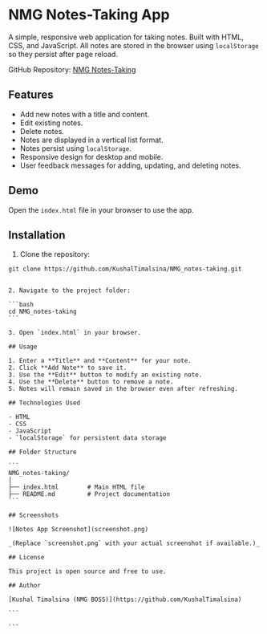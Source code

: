 # NMG Notes-Taking App

A simple, responsive web application for taking notes. Built with HTML, CSS, and JavaScript. All notes are stored in the browser using `localStorage` so they persist after page reload.

GitHub Repository: [NMG Notes-Taking](https://github.com/KushalTimalsina/NMG_notes-taking.git)

## Features

- Add new notes with a title and content.
- Edit existing notes.
- Delete notes.
- Notes are displayed in a vertical list format.
- Notes persist using `localStorage`.
- Responsive design for desktop and mobile.
- User feedback messages for adding, updating, and deleting notes.

## Demo

Open the `index.html` file in your browser to use the app.

## Installation

1. Clone the repository:

```bash
git clone https://github.com/KushalTimalsina/NMG_notes-taking.git
```

````

2. Navigate to the project folder:

```bash
cd NMG_notes-taking
```

3. Open `index.html` in your browser.

## Usage

1. Enter a **Title** and **Content** for your note.
2. Click **Add Note** to save it.
3. Use the **Edit** button to modify an existing note.
4. Use the **Delete** button to remove a note.
5. Notes will remain saved in the browser even after refreshing.

## Technologies Used

- HTML
- CSS
- JavaScript
- `localStorage` for persistent data storage

## Folder Structure

```
NMG_notes-taking/
│
├── index.html        # Main HTML file
├── README.md         # Project documentation
```

## Screenshots

![Notes App Screenshot](screenshot.png)

_(Replace `screenshot.png` with your actual screenshot if available.)_

## License

This project is open source and free to use.

## Author

[Kushal Timalsina (NMG BOSS)](https://github.com/KushalTimalsina)

```

```
````
